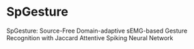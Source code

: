 # SpGesture
SpGesture: Source-Free Domain-adaptive sEMG-based Gesture Recognition with Jaccard Attentive Spiking Neural Network
